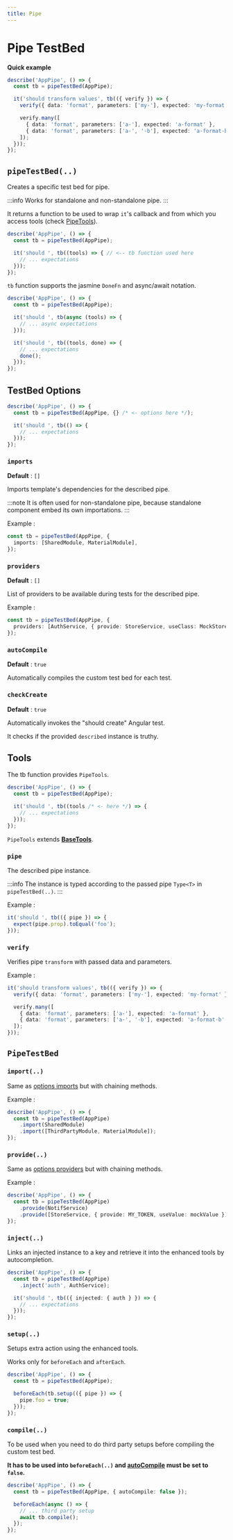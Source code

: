 ```yaml
---
title: Pipe
---
```


# Pipe TestBed

**Quick example**

```ts
describe('AppPipe', () => {
  const tb = pipeTestBed(AppPipe);

  it('should transform values', tb(({ verify }) => {
    verify({ data: 'format', parameters: ['my-'], expected: 'my-format' });

    verify.many([
      { data: 'format', parameters: ['a-'], expected: 'a-format' },
      { data: 'format', parameters: ['a-', '-b'], expected: 'a-format-b' },
    ]);
  }));
});
```

## `pipeTestBed(..)`

Creates a specific test bed for pipe.

:::info
Works for standalone and non-standalone pipe.
:::

It returns a function to be used to wrap `it`'s callback and from which you access tools (check [PipeTools](#tools)).

```ts
describe('AppPipe', () => {
  const tb = pipeTestBed(AppPipe);

  it('should ', tb((tools) => { // <-- tb function used here
    // ... expectations
  }));
});
```

`tb` function supports the jasmine `DoneFn` and async/await notation.

```ts
describe('AppPipe', () => {
  const tb = pipeTestBed(AppPipe);

  it('should ', tb(async (tools) => {
    // ... async expectations
  }));

  it('should ', tb((tools, done) => {
    // ... expectations
    done();
  }));
});
```

## TestBed Options

```ts
describe('AppPipe', () => {
  const tb = pipeTestBed(AppPipe, {} /* <- options here */);

  it('should ', tb(() => {
    // ... expectations
  }));
});
```

### `imports`

**Default** : `[]`

Imports template's dependencies for the described pipe.

:::note
It is often used for non-standalone pipe, because standalone component embed its own importations.
:::

Example :

```ts
const tb = pipeTestBed(AppPipe, {
  imports: [SharedModule, MaterialModule],
});
```

### `providers`

**Default** : `[]`

List of providers to be available during tests for the described pipe.

Example :

```ts
const tb = pipeTestBed(AppPipe, {
  providers: [AuthService, { provide: StoreService, useClass: MockStoreService }],
});
```

### `autoCompile`

**Default** : `true`

Automatically compiles the custom test bed for each test.

### `checkCreate`

**Default** : `true`

Automatically invokes the "should create" Angular test.

It checks if the provided `described` instance is truthy.

## Tools

The tb function provides `PipeTools`.

```ts
describe('AppPipe', () => {
  const tb = pipeTestBed(AppPipe);

  it('should ', tb((tools /* <- here */) => {
    // ... expectations
  }));
});
```

`PipeTools` extends **[BaseTools](../common/base-tools)**.

### `pipe`

The described pipe instance.

:::info
The instance is typed according to the passed pipe `Type<T>` in `pipeTestBed(..)`.
:::

Example :

```ts
it('should ', tb(({ pipe }) => {
  expect(pipe.prop).toEqual('foo');
}));
```

### `verify`

Verifies pipe `transform` with passed data and parameters.

Example :

```ts
it('should transform values', tb(({ verify }) => {
  verify({ data: 'format', parameters: ['my-'], expected: 'my-format' });

  verify.many([
    { data: 'format', parameters: ['a-'], expected: 'a-format' },
    { data: 'format', parameters: ['a-', '-b'], expected: 'a-format-b' },
  ]);
}));
```

## `PipeTestBed`

### `import(..)`

Same as [options imports](#imports) but with chaining methods.

Example :

```ts
describe('AppPipe', () => {
  const tb = pipeTestBed(AppPipe)
    .import(SharedModule)
    .import([ThirdPartyModule, MaterialModule]);
});
```

### `provide(..)`

Same as [options providers](#providers) but with chaining methods.

Example :

```ts
describe('AppPipe', () => {
  const tb = pipeTestBed(AppPipe)
    .provide(NotifService)
    .provide([StoreService, { provide: MY_TOKEN, useValue: mockValue }]);
});
```

### `inject(..)`

Links an injected instance to a key and retrieve it into the enhanced tools by autocompletion.

```ts
describe('AppPipe', () => {
  const tb = pipeTestBed(AppPipe)
    .inject('auth', AuthService);

  it('should ', tb(({ injected: { auth } }) => {
    // ... expectations
  }));
});
```

### `setup(..)`

Setups extra action using the enhanced tools.

Works only for `beforeEach` and `afterEach`.

```ts
describe('AppPipe', () => {
  const tb = pipeTestBed(AppPipe);

  beforeEach(tb.setup(({ pipe }) => {
    pipe.foo = true;
  }));
});
```

### `compile(..)`

To be used when you need to do third party setups before compiling the custom test bed.

**It has to be used into `beforeEach(..)` and [autoCompile](#autocompile) must be set to `false`.**

```ts
describe('AppPipe', () => {
  const tb = pipeTestBed(AppPipe, { autoCompile: false });

  beforeEach(async () => {
    // ... third party setup
    await tb.compile();
  });
});
```
